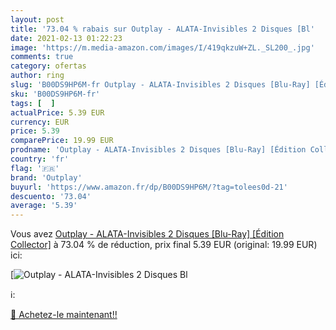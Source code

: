 ```yaml
---
layout: post
title: '73.04 % rabais sur Outplay - ALATA-Invisibles 2 Disques [Bl'
date: 2021-02-13 01:22:23
image: 'https://m.media-amazon.com/images/I/419qkzuW+ZL._SL200_.jpg'
comments: true
category: ofertas
author: ring
slug: 'B00DS9HP6M-fr Outplay - ALATA-Invisibles 2 Disques [Blu-Ray] [Édition...'
sku: 'B00DS9HP6M-fr'
tags: [  ]
actualPrice: 5.39 EUR
currency: EUR
price: 5.39
comparePrice: 19.99 EUR
prodname: 'Outplay - ALATA-Invisibles 2 Disques [Blu-Ray] [Édition Collector]'
country: 'fr'
flag: '🇫🇷'
brand: 'Outplay'
buyurl: 'https://www.amazon.fr/dp/B00DS9HP6M/?tag=tolees0d-21'
descuento: '73.04'
average: '5.39'
---
```


Vous avez [Outplay - ALATA-Invisibles 2 Disques [Blu-Ray] [Édition Collector]](https://www.amazon.fr/dp/B00DS9HP6M/?tag=tolees0d-21)  à  73.04 % de réduction, prix final  5.39 EUR (original: 19.99 EUR) ici:

[![Outplay - ALATA-Invisibles 2 Disques [Bl](https://m.media-amazon.com/images/I/419qkzuW+ZL._SL200_.jpg)](https://www.amazon.fr/dp/B00DS9HP6M/?tag=tolees0d-21)

ℹ️:


[🛒 Achetez-le maintenant!!](https://www.amazon.fr/dp/B00DS9HP6M/?tag=tolees0d-21)
